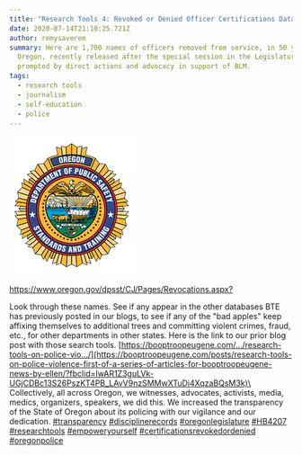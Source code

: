 ```yaml
---
title: "Research Tools 4: Revoked or Denied Officer Certifications Database"
date: 2020-07-14T21:10:25.721Z
author: remysaverem
summary: Here are 1,700 names of officers removed from service, in 50 years in
  Oregon, recently released after the special session in the Legislature,
  prompted by direct actions and advocacy in support of BLM.
tags:
  - research tools
  - journalism
  - self-education
  - police
---
```

![DPSST Logo](/static/img/dpsst-logo.png)

<https://www.oregon.gov/dpsst/CJ/Pages/Revocations.aspx?>

Look through these names. See if any appear in the other databases BTE has previously posted in our blogs, to see if any of the "bad apples" keep affixing themselves to additional trees and committing violent crimes, fraud, etc., for other departments in other states. Here is the link to our prior blog post with those search tools. [https://booptroopeugene.com/…/research-tools-on-police-vio…/](https://booptroopeugene.com/posts/research-tools-on-police-violence-first-of-a-series-of-articles-for-booptroopeugene-news-by-ellen/?fbclid=IwAR1Z3guLVk-UGjCDBc13S26PszKT4PB_LAvV9nzSMMwXTuDi4XqzaBQsM3k)\
Collectively, all across Oregon, we witnesses, advocates, activists, media, medics, organizers, speakers, we did this. We increased the transparency of the State of Oregon about its policing with our vigilance and our dedication. [\#transparency](https://www.facebook.com/hashtag/transparency?__eep__=6&fref=mentions) [\#disciplinerecords](https://www.facebook.com/hashtag/disciplinerecords?__eep__=6&fref=mentions) [\#oregonlegislature](https://www.facebook.com/hashtag/oregonlegislature?__eep__=6&fref=mentions) [\#HB4207](https://www.facebook.com/hashtag/hb4207?__eep__=6&fref=mentions) [\#researchtools](https://www.facebook.com/hashtag/researchtools?__eep__=6&fref=mentions) [\#empoweryourself](https://www.facebook.com/hashtag/empoweryourself?__eep__=6&fref=mentions) [\#certificationsrevokedordenied](https://www.facebook.com/hashtag/certificationsrevokedordenied?__eep__=6&fref=mentions) [\#oregonpolice](https://www.facebook.com/hashtag/oregonpolice?__eep__=6&fref=mentions)